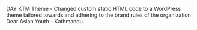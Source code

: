 DAY KTM Theme - Changed custom static HTML code to a WordPress theme tailored towards and adhering to the brand rules of the organization Dear Asian Youth - Kathmandu.

